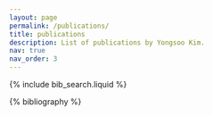 ```yaml
---
layout: page
permalink: /publications/
title: publications
description: List of publications by Yongsoo Kim.
nav: true
nav_order: 3 
---
```


<!-- _pages/publications.md -->

<!-- Bibsearch Feature -->

{% include bib_search.liquid %}

<div class="publications">

{% bibliography %}

</div>
